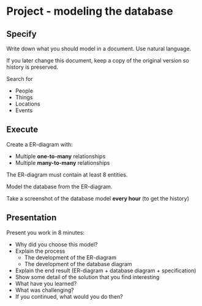 # Project - modeling the database

## Specify 

Write down what you should model in a document. Use natural language.

If you later change this document, keep a copy of the original version so history is preserved.

Search for
- People
- Things
- Locations
- Events

## Execute 

Create a ER-diagram with:
- Multiple **one-to-many** relationships
- Multiple **many-to-many** relationships

The ER-diagram must contain at least 8 entities.

Model the database from the ER-diagram. 

Take a screenshot of the database model **every hour** (to get the history)

## Presentation 

Present you work in 8 minutes:
- Why did you choose this model?
- Explain the process
    * The development of the ER-diagram
    * The development of the database diagram
- Explain the end result (ER-diagram + database diagram + specification)
- Show some detail of the solution that you find interesting
- What have you learned?
- What was challenging? 
- If you continued, what would you do then?
